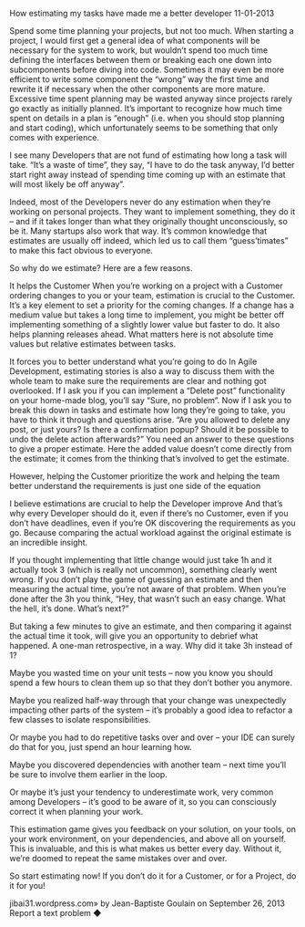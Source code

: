 How estimating my tasks have made me a better developer
11-01-2013

Spend some time planning your projects, but not too much. When starting a project, I would first get a general idea of what components will be necessary for the system to work, but wouldn’t spend too much time defining the interfaces between them or breaking each one down into subcomponents before diving into code. Sometimes it may even be more efficient to write some component the “wrong” way the first time and rewrite it if necessary when the other components are more mature. Excessive time spent planning may be wasted anyway since projects rarely go exactly as initially planned. It’s important to recognize how much time spent on details in a plan is “enough” (i.e. when you should stop planning and start coding), which unfortunately seems to be something that only comes with experience.

I see many Developers that are not fund of estimating how long a task will take. “It’s a waste of time”, they say, “I have to do the task anyway, I’d better start right away instead of spending time coming up with an estimate that will most likely be off anyway”. 

Indeed, most of the Developers never do any estimation when they’re working on personal projects. They want to implement something, they do it – and if it takes longer than what they originally thought unconsciously, so be it. Many startups also work that way. It’s common knowledge that estimates are usually off indeed, which led us to call them “guess’timates” to make this fact obvious to everyone.

So why do we estimate? Here are a few reasons.

It helps the Customer
When you’re working on a project with a Customer ordering changes to you or your team, estimation is crucial to the Customer. It’s a key element to set a priority for the coming changes. If a change has a medium value but takes a long time to implement, you might be better off implementing something of a slightly lower value but faster to do. It also helps planning releases ahead. What matters here is not absolute time values but relative estimates between tasks.

It forces you to better understand what you’re going to do
In Agile Development, estimating stories is also a way to discuss them with the whole team to make sure the requirements are clear and nothing got overlooked. If I ask you if you can implement a “Delete post” functionality on your home-made blog, you’ll say “Sure, no problem”. Now if I ask you to break this down in tasks and estimate how long they’re going to take, you have to think it through and questions arise. “Are you allowed to delete any post, or just yours? Is there a confirmation popup? Should it be possible to undo the delete action afterwards?” You need an answer to these questions to give a proper estimate. Here the added value doesn’t come directly from the estimate; it comes from the thinking that’s involved to get the estimate.

However, helping the Customer prioritize the work and helping the team better understand the requirements is just one side of the equation

I believe estimations are crucial to help the Developer improve
And that’s why every Developer should do it, even if there’s no Customer, even if you don’t have deadlines, even if you’re OK discovering the requirements as you go. Because comparing the actual workload against the original estimate is an incredible insight.

If you thought implementing that little change would just take 1h and it actually took 3 (which is really not uncommon), something clearly went wrong. If you don’t play the game of guessing an estimate and then measuring the actual time, you’re not aware of that problem. When you’re done after the 3h you think, “Hey, that wasn’t such an easy change. What the hell, it’s done. What’s next?”

But taking a few minutes to give an estimate, and then comparing it against the actual time it took, will give you an opportunity to debrief what happened. A one-man retrospective, in a way. Why did it take 3h instead of 1?

Maybe you wasted time on your unit tests – now you know you should spend a few hours to clean them up so that they don’t bother you anymore.

Maybe you realized half-way through that your change was unexpectedly impacting other parts of the system – it’s probably a good idea to refactor a few classes to isolate responsibilities.

Or maybe you had to do repetitive tasks over and over – your IDE can surely do that for you, just spend an hour learning how.

Maybe you discovered dependencies with another team – next time you’ll be sure to involve them earlier in the loop.

Or maybe it’s just your tendency to underestimate work, very common among Developers – it’s good to be aware of it, so you can consciously correct it when planning your work.

This estimation game gives you feedback on your solution, on your tools, on your work environment, on your dependencies, and above all on yourself. This is invaluable, and this is what makes us better every day. Without it, we’re doomed to repeat the same mistakes over and over.

So start estimating now! If you don’t do it for a Customer, or for a Project, do it for you!

jibai31.wordpress.com» by Jean-Baptiste Goulain on September 26, 2013
Report a text problem
◆

